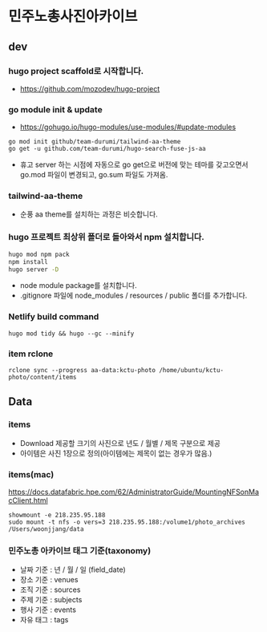 # 민주노총사진아카이브

## dev

### hugo project scaffold로 시작합니다.
- https://github.com/mozodev/hugo-project


### go module init & update
- https://gohugo.io/hugo-modules/use-modules/#update-modules
```
go mod init github/team-durumi/tailwind-aa-theme
go get -u github.com/team-durumi/hugo-search-fuse-js-aa
```
- 휴고 server 하는 시점에 자동으로 go get으로 버전에 맞는 테마를 갖고오면서 go.mod 파일이 변경되고, go.sum 파일도 가져옴. 


### tailwind-aa-theme
- 순풍 aa theme를 설치하는 과정은 비슷합니다.


### hugo 프로젝트 최상위 폴더로 돌아와서 npm 설치합니다.
```bash
hugo mod npm pack
npm install
hugo server -D
```
- node module package를 설치합니다.
- .gitignore 파일에 node_modules / resources / public 폴더를 추가합니다.

### Netlify build command
```
hugo mod tidy && hugo --gc --minify
```

### item rclone
```
rclone sync --progress aa-data:kctu-photo /home/ubuntu/kctu-photo/content/items
```

## Data

### items
- Download 제공할 크기의 사진으로 년도 / 월별 / 제목 구분으로 제공
- 아이템은 사진 1장으로 정의(아이템에는 제목이 없는 경우가 많음.)

### items(mac)
https://docs.datafabric.hpe.com/62/AdministratorGuide/MountingNFSonMacClient.html
```
showmount -e 218.235.95.188
sudo mount -t nfs -o vers=3 218.235.95.188:/volume1/photo_archives /Users/woonjjang/data
```

### 민주노총 아카이브 태그 기준(taxonomy)
- 날짜 기준 : 년 / 월 / 일 (field_date)
- 장소 기준 : venues
- 조직 기준 : sources
- 주제 기준 : subjects 
- 행사 기준 : events
- 자유 태그 : tags
